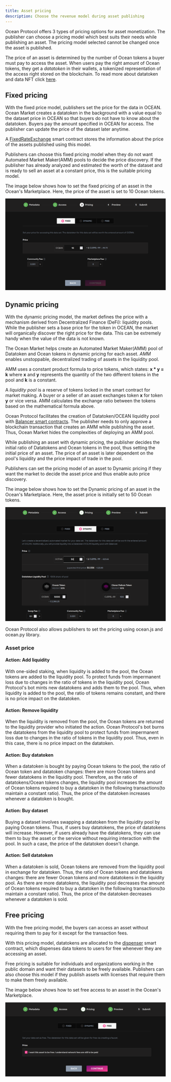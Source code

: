 ```yaml
---
title: Asset pricing
description: Choose the revenue model during asset publishing
---
```


Ocean Protocol offers 3 types of pricing options for asset monetization. The publisher can choose a pricing model which best suits their needs while publishing an asset. The pricing model selected cannot be changed once the asset is published.

The price of an asset is determined by the number of Ocean tokens a buyer must pay to access the asset. When users pay the right amount of Ocean tokens, they get a _datatoken_ in their wallets, a tokenized representation of the access right stored on the blockchain. To read more about datatoken and data NFT click [here](/concepts/datanft-and-datatoken).

## Fixed pricing

With the fixed price model, publishers set the price for the data in OCEAN. Ocean Market creates a datatoken in the background with a value equal to the dataset price in OCEAN so that buyers do not have to know about the datatoken. Buyers pay the amount specified in OCEAN for access. The publisher can update the price of the dataset later anytime.

A [FixedRateExchange](https://github.com/oceanprotocol/contracts/blob/v4main/contracts/pools/fixedRate/FixedRateExchange.sol) smart contract stores the information about the price of the assets published using this model.

Publishers can choose this fixed pricing model when they do not want Automated Market Maker(AMM) pools to decide the price discovery. If the publisher has already analyzed and estimated the worth of the dataset and is ready to sell an asset at a constant price, this is the suitable pricing model.

The image below shows how to set the fixed pricing of an asset in the Ocean's Marketplace. Here, the price of the asset is set to 10 Ocean tokens.

![fixed-asset-pricing](images/fixed-asset-pricing.png 'Fixed asset pricing using Marketplace')

## Dynamic pricing

With the dynamic pricing model, the market defines the price with a mechanism derived from Decentralized Finance (DeFi): liquidity pools. While the publisher sets a base price for the token in OCEAN, the market will organically discover the right price for the data. This can be extremely handy when the value of the data is not known.

The Ocean Market helps create an Automated Market Maker(AMM) pool of Datatoken and Ocean tokens in dynamic pricing for each asset. _AMM_ enables unstoppable, decentralized trading of assets in the liquidity pool.

AMM uses a constant product formula to price tokens, which states: **x \* y = k**
where **x** and **y** represents the quantity of the two different tokens in the pool and **k** is a constant.

A _liquidity pool_ is a reserve of tokens locked in the smart contract for market making. A buyer or a seller of an asset exchanges token **x** for token **y** or vice versa. AMM calculates the exchange ratio between the tokens based on the mathematical formula above.

Ocean Protocol facilitates the creation of Datatoken/OCEAN liquidity pool with [Balancer smart contracts](https://github.com/oceanprotocol/contracts/tree/v4main/contracts/pools/balancer). The publisher needs to only approve a blockchain transaction that creates an AMM while publishing the asset. Thus, Ocean Market hides the complexities of deploying an AMM pool.

While publishing an asset with dynamic pricing, the publisher decides the initial ratio of Datatokens and Ocean tokens in the pool, thus setting the initial price of an asset. The price of an asset is later dependent on the pool's liquidity and the price impact of trade in the pool.

Publishers can set the pricing model of an asset to Dynamic pricing if they want the market to decide the asset price and thus enable auto price discovery.

The image below shows how to set the Dynamic pricing of an asset in the Ocean's Marketplace. Here, the asset price is initially set to 50 Ocean tokens.

![dynamic-asset-pricing](images/dynamic-asset-pricing.png 'Dynamic asset pricing using Marketplace')

Ocean Protocol also allows publishers to set the pricing using ocean.js and ocean.py library.

### Asset price

#### Action: Add liquidity

With one-sided staking, when liquidity is added to the pool, the Ocean tokens are added to the liquidity pool. To protect funds from impermanent loss due to changes in the ratio of tokens in the liquidity pool, Ocean Protocol's bot mints new datatokens and adds them to the pool. Thus, when liquidity is added to the pool, the ratio of tokens remains constant, and there is no price impact on the datatoken.

#### Action: Remove liquidity

When the liquidity is removed from the pool, the Ocean tokens are returned to the liquidity provider who initiated the action. Ocean Protocol's bot burns the datatokens from the liquidity pool to protect funds from impermanent loss due to changes in the ratio of tokens in the liquidity pool. Thus, even in this case, there is no price impact on the datatoken.

#### Action: Buy datatoken

When a datatoken is bought by paying Ocean tokens to the pool, the ratio of Ocean token and datatoken changes: there are more Ocean tokens and fewer datatokens in the liquidity pool. Therefore, as the ratio of datatokens/Ocean tokens changes, the liquidity pool increases the amount of Ocean tokens required to buy a datatoken in the following transactions(to maintain a constant ratio). Thus, the price of the datatoken increases whenever a datatoken is bought.

#### Action: Buy dataset

Buying a dataset involves swapping a datatoken from the liquidity pool by paying Ocean tokens. Thus, if users buy datatokens, the price of datatokens will increase. However, if users already have the datatokens, they can use them to buy the asset or the service without requiring interaction with the pool. In such a case, the price of the datatoken doesn't change.

#### Action: Sell datatoken

When a datatoken is sold, Ocean tokens are removed from the liquidity pool in exchange for datatoken. Thus, the ratio of Ocean tokens and datatokens changes: there are fewer Ocean tokens and more datatokens in the liquidity pool. As there are more datatokens, the liquidity pool decreases the amount of Ocean tokens required to buy a datatoken in the following transactions(to maintain a constant ratio). Thus, the price of the datatoken decreases whenever a datatoken is sold.

## Free pricing

With the free pricing model, the buyers can access an asset without requiring them to pay for it except for the transaction fees.

With this pricing model, datatokens are allocated to the [dispenser](https://github.com/oceanprotocol/contracts/blob/v4main/contracts/pools/dispenser/Dispenser.sol) smart contract, which dispenses data tokens to users for free whenever they are accessing an asset.

Free pricing is suitable for individuals and organizations working in the public domain and want their datasets to be freely available. Publishers can also choose this model if they publish assets with licenses that require them to make them freely available.

The image below shows how to set free access to an asset in the Ocean's Marketplace.

![free-asset-pricing](images/free-asset-pricing.png 'Free asset pricing using Marketplace')
